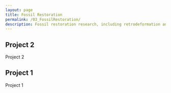 ```yaml
---
layout: page
title: Fossil Restoration
permalink: /03_FossilRestoration/
description: Fossil restoration research, including retrodeformation and reconstruction.
---
```


## Project 2

Project 2

## Project 1

Project 1
